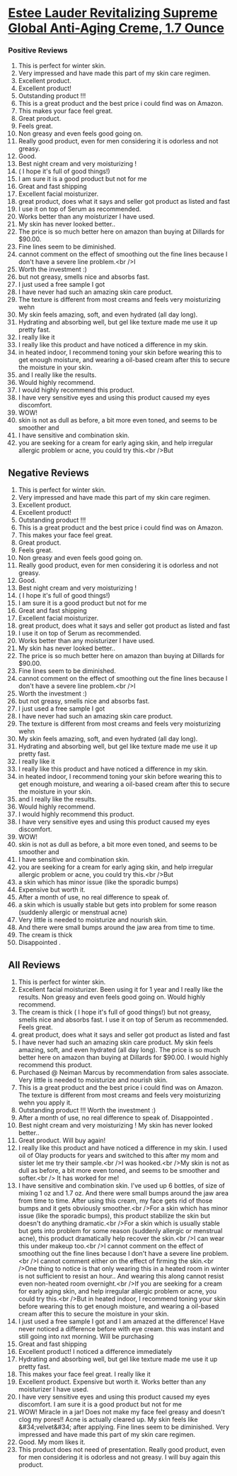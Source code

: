 # [Estee Lauder Revitalizing Supreme Global Anti-Aging Creme, 1.7 Ounce](https://products.checkmycream.com/products/Estee-Lauder-Revitalizing-Supreme-Global-Anti-Aging-Creme-1.7-Ounce.html)

### Positive Reviews

<ol>
      <li>This is perfect for winter skin.</li>
      <li>Very impressed and have made this part of my skin care regimen.</li>
      <li>Excellent product.</li>
      <li>Excellent product!</li>
      <li>Outstanding product !!!</li>
      <li>This is a great product and the best price i could find was on Amazon.  </li>
      <li>This makes your face feel great.  </li>
      <li>Great product.</li>
      <li>Feels great.</li>
      <li>Non greasy and even feels good going on.</li>
      <li>Really good product, even for men considering it is odorless and not greasy.</li>
      <li>Good.</li>
      <li>Best night cream and very moisturizing !  </li>
      <li>( I hope it&#x27;s full of good things!)</li>
      <li>I am sure it is a good product but not for me</li>
      <li>Great and fast shipping</li>
      <li>Excellent facial moisturizer.</li>
      <li>great product, does what it says and seller got product as listed and fast</li>
      <li>I use it on top of Serum as recommended.</li>
      <li>Works better than any moisturizer I have used.</li>
      <li>My skin has never looked better..</li>
      <li>The price is so much better here on amazon than buying at Dillards for $90.00.  </li>
      <li>Fine lines seem to be diminished.</li>
      <li>cannot comment on the effect of smoothing out the fine lines because I don&#x27;t have a severe line problem.&lt;br /&gt;I</li>
      <li>Worth the investment :)</li>
      <li>but not greasy, smells nice and absorbs fast.</li>
      <li>I just used a free sample I got</li>
      <li>I have never had such an amazing skin care product.  </li>
      <li>The texture is different from most creams and feels very moisturizing wehn</li>
      <li>My skin feels amazing, soft, and even hydrated (all day long).  </li>
      <li>Hydrating and absorbing well, but gel like texture made me use it up pretty fast.</li>
      <li>I really like it</li>
      <li>I really like this product and have noticed a difference in my skin.</li>
      <li>in heated indoor, I recommend toning your skin before wearing this to get enough moisture, and wearing a oil-based cream after this to secure the moisture in your skin.</li>
      <li>and I really like the results.</li>
      <li>Would highly recommend.</li>
      <li>I would highly recommend this product.</li>
      <li>I have very sensitive eyes and using this product caused my eyes discomfort.  </li>
      <li>WOW!</li>
      <li>skin is not as dull as before, a bit more even toned, and seems to be smoother and</li>
      <li>I have sensitive and combination skin.</li>
      <li>you are seeking for a cream for early aging skin, and help irregular allergic problem or acne, you could try this.&lt;br /&gt;But</li>
</ol>


<h2>Negative Reviews</h2>
<ol>
<li> This is perfect for winter skin.</li>
<li> Very impressed and have made this part of my skin care regimen.</li>
<li> Excellent product.</li>
<li> Excellent product!</li>
<li> Outstanding product !!!</li>
<li> This is a great product and the best price i could find was on Amazon.  </li>
<li> This makes your face feel great.  </li>
<li> Great product.</li>
<li> Feels great.</li>
<li> Non greasy and even feels good going on.</li>
<li> Really good product, even for men considering it is odorless and not greasy.</li>
<li> Good.</li>
<li> Best night cream and very moisturizing !  </li>
<li> ( I hope it&#x27;s full of good things!)</li>
<li> I am sure it is a good product but not for me</li>
<li> Great and fast shipping</li>
<li> Excellent facial moisturizer.</li>
<li> great product, does what it says and seller got product as listed and fast</li>
<li> I use it on top of Serum as recommended.</li>
<li> Works better than any moisturizer I have used.</li>
<li> My skin has never looked better..</li>
<li> The price is so much better here on amazon than buying at Dillards for $90.00.  </li>
<li> Fine lines seem to be diminished.</li>
<li> cannot comment on the effect of smoothing out the fine lines because I don&#x27;t have a severe line problem.&lt;br /&gt;I</li>
<li> Worth the investment :)</li>
<li> but not greasy, smells nice and absorbs fast.</li>
<li> I just used a free sample I got</li>
<li> I have never had such an amazing skin care product.  </li>
<li> The texture is different from most creams and feels very moisturizing wehn</li>
<li> My skin feels amazing, soft, and even hydrated (all day long).  </li>
<li> Hydrating and absorbing well, but gel like texture made me use it up pretty fast.</li>
<li> I really like it</li>
<li> I really like this product and have noticed a difference in my skin.</li>
<li> in heated indoor, I recommend toning your skin before wearing this to get enough moisture, and wearing a oil-based cream after this to secure the moisture in your skin.</li>
<li> and I really like the results.</li>
<li> Would highly recommend.</li>
<li> I would highly recommend this product.</li>
<li> I have very sensitive eyes and using this product caused my eyes discomfort.  </li>
<li> WOW!</li>
<li> skin is not as dull as before, a bit more even toned, and seems to be smoother and</li>
<li> I have sensitive and combination skin.</li>
<li> you are seeking for a cream for early aging skin, and help irregular allergic problem or acne, you could try this.&lt;br /&gt;But</li>
<li> a skin which has minor issue (like the sporadic bumps)</li>
<li> Expensive but worth it.</li>
<li> After a month of use, no real difference to speak of.</li>
<li> a skin which is usually stable but gets into problem for some reason (suddenly allergic or menstrual acne)</li>
<li> Very little is needed to moisturize and nourish skin.</li>
<li> And there  were small bumps around the jaw area from time to time.</li>
<li> The cream is thick</li>
<li> Disappointed .</li>
</ol>

<h2>All Reviews</h2>

<ol>
    <li> This is perfect for winter skin.</li>
    <li> Excellent facial moisturizer. Been using it for 1 year and I really like the results. Non greasy and even feels good going on. Would highly recommend.</li>
    <li> The cream is thick ( I hope it&#x27;s full of good things!) but not greasy, smells nice and absorbs fast. I use it on top of Serum as recommended. Feels great.</li>
    <li> great product, does what it says and seller got product as listed and fast</li>
    <li> I have never had such an amazing skin care product.  My skin feels amazing, soft, and even hydrated (all day long).  The price is so much better here on amazon than buying at Dillards for $90.00.  I would highly recommend this product.</li>
    <li> Purchased @ Neiman Marcus by recommendation from sales associate.  Very little is needed to moisturize and nourish skin.</li>
    <li> This is a great product and the best price i could find was on Amazon.  The texture is different from most creams and feels very moisturizing wehn you apply it.</li>
    <li> Outstanding product !!! Worth the investment :)</li>
    <li> After a month of use, no real difference to speak of. Disappointed .</li>
    <li> Best night cream and very moisturizing !  My skin has never looked better..</li>
    <li> Great product. Will buy again!</li>
    <li> I really like this product and have noticed a difference in my skin. I used oil of Olay products for years and switched to this after my mom and sister let me try their sample.&lt;br /&gt;I was hooked.&lt;br /&gt;My skin is not as dull as before, a bit more even toned, and seems to be smoother and softer.&lt;br /&gt;  It has worked for me!</li>
    <li> I have sensitive and combination skin. I&#x27;ve used up 6 bottles, of size of mixing 1 oz and 1.7 oz. And there  were small bumps around the jaw area from time to time. After using this cream, my face gets rid of those bumps and it gets obviously smoother.&lt;br /&gt;For a skin which has minor issue (like the sporadic bumps), this product stabilize the skin but doesn&#x27;t do anything dramatic.&lt;br /&gt;For a skin which is usually stable but gets into problem for some reason (suddenly allergic or menstrual acne), this product dramatically help recover the skin.&lt;br /&gt;I can wear this under makeup too.&lt;br /&gt;I cannot comment on the effect of smoothing out the fine lines because I don&#x27;t have a severe line problem.&lt;br /&gt;I cannot comment either on the effect of firming the skin.&lt;br /&gt;One thing to notice is that only wearing this in a heated room in winter is not sufficient to resist an hour.. And wearing this along cannot resist even non-heated room overnight.&lt;br /&gt;If you are seeking for a cream for early aging skin, and help irregular allergic problem or acne, you could try this.&lt;br /&gt;But in heated indoor, I recommend toning your skin before wearing this to get enough moisture, and wearing a oil-based cream after this to secure the moisture in your skin.</li>
    <li> I just used a free sample I got and I am amazed at the difference! Have never noticed a difference before with eye cream. this was instant and still going into nxt morning. Will be purchasing</li>
    <li> Great and fast shipping</li>
    <li> Excellent product! I noticed a difference immediately</li>
    <li> Hydrating and absorbing well, but gel like texture made me use it up pretty fast.</li>
    <li> This makes your face feel great.  I really like it</li>
    <li> Excellent product. Expensive but worth it. Works better than any moisturizer I have used.</li>
    <li> I have very sensitive eyes and using this product caused my eyes discomfort.  I am sure it is a good product but not for me</li>
    <li> WOW! Miracle in a jar! Does not make my face feel greasy and doesn&#x27;t clog my pores!! Acne is actually cleared up. My skin feels like &amp;#34;velvet&amp;#34; after applying. Fine lines seem to be diminished. Very impressed and have made this part of my skin care regimen.</li>
    <li> Good. My mom likes it.</li>
    <li> This product does not need of presentation. Really good product, even for men considering it is odorless and not greasy. I will buy again this product.</li>
</ol>




